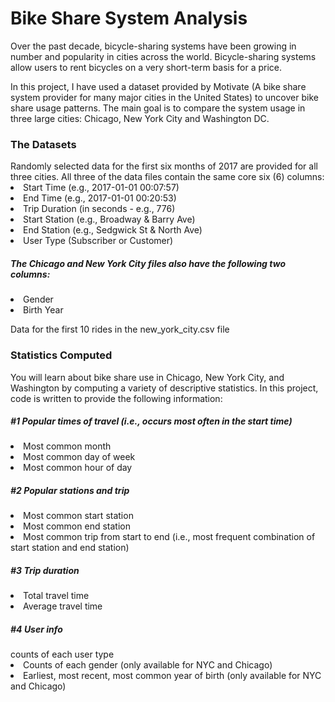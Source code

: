 # Bike Share System Analysis


Over the past decade, bicycle-sharing systems have been growing in number and popularity in cities across the world. Bicycle-sharing systems allow users to rent bicycles on a very short-term basis for a price. 

In this project, I have used a dataset provided by Motivate (A bike share system provider for many major cities in the United States) to uncover bike share usage patterns. The main goal is to compare the system usage in three large cities: Chicago, New York City and Washington DC.

<h3>The Datasets</h3>
Randomly selected data for the first six months of 2017 are provided for all three cities. All three of the data files contain the same core six (6) columns:

<li>Start Time (e.g., 2017-01-01 00:07:57)</li>
<li>End Time (e.g., 2017-01-01 00:20:53)</li>
<li>Trip Duration (in seconds - e.g., 776)</li>
<li>Start Station (e.g., Broadway & Barry Ave)</li>
<li>End Station (e.g., Sedgwick St & North Ave)</li>
<li>User Type (Subscriber or Customer)</li>

<h5>The Chicago and New York City files also have the following two columns:</h5>

<li>Gender</li>
<li>Birth Year</li>

Data for the first 10 rides in the new_york_city.csv file

<h3>Statistics Computed</h3>
You will learn about bike share use in Chicago, New York City, and Washington by computing a variety of descriptive statistics. In this project, code is written to provide the following information:

<h5>#1 Popular times of travel (i.e., occurs most often in the start time)</h5>
<li>Most common month</li>
<li>Most common day of week</li>
<li>Most common hour of day</li>
<h5>#2 Popular stations and trip</h5>
<li>Most common start station</li>
<li>Most common end station</li>
<li>Most common trip from start to end (i.e., most frequent combination of start station and end station)</li>
<h5>#3 Trip duration</h5>
<li>Total travel time</li>
<li>Average travel time</li>
<h5>#4 User info</h5>
counts of each user type</li>
<li>Counts of each gender (only available for NYC and Chicago)</li>
<li>Earliest, most recent, most common year of birth (only available for NYC and Chicago)</li>
